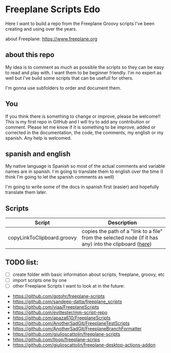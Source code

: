 # Freeplane Scripts Edo
Here I want to build a repo from the Freeplane Groovy scripts I've been creating and using over the years.

about Freeplane: https://www.freeplane.org

## about this repo
My idea is to comment as much as possible the scripts so they can be easy to read and play with. I want them to be beginner friendly. I'm no expert as well but I've build some scripts that can be usefull for others.

I'm gonna use subfolders to order and document them.

## You
If you think there is something to change or improve, please be welcome!! This is my first repo in GitHub and I will try to add any contribution or comment.
Please let me know if it is something to be improve, added or corrected in the documentation, the code, the comments, my english or my spanish. Any help is welcomed.

## spanish and english
My native language is Spanish so most of the actual comments and variable names are in spanish. I´m going to translate them to english over the time (I think I'm going to let the spanish comments as well)

I'm going to write some of the docs in spanish first (easier) and hopefully translate them later.

## Scripts

Script | Description
-------|----------
copyLinkToClipboard.groovy | copies the path of a "link to a file" from the selected node (if it has any) into the clipboard ([here](/copy%20node%20link%20to%20clipboard))

## TODO list:

- [ ] create folder with basic information about scripts, freeplane, groovy, etc
- [ ] import scripts one by one
- [ ] other Freeplane Scripts I want to look at in the future:

* https://github.com/gotohr/freeplane-scripts
* https://github.com/sandeep-datta/freeplane_scripts
* https://github.com/viaa/FreeplaneScripts
* https://github.com/eviltester/mm-script-repo
* https://github.com/apaza610/FreeplaneScripts
* https://github.com/AnotherSadGit/FreeplaneTestScripts
* https://github.com/AnotherSadGit/FreeplaneBranchFormatter
* https://github.com/giulioscattolin/freeplane-scripts
* https://github.com/lloop/freeplane-scrips
* https://github.com/giulioscattolin/freeplane-desktop-actions-addon

